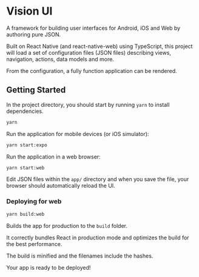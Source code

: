 # Vision UI

A framework for building user interfaces for Android, iOS and Web by authoring pure JSON.

Built on React Native (and react-native-web) using TypeScript, this project will load a set of configuration files (JSON files) describing views, navigation, actions, data models and more.

From the configuration, a fully function application can be rendered.

## Getting Started

In the project directory, you should start by running `yarn` to install dependencies.

```sh
yarn
```

Run the application for mobile devices (or iOS simulator):

```sh
yarn start:expo
```

Run the application in a web browser:

```sh
yarn start:web
```

Edit JSON files within the `app/` directory and when you save the file, your browser should automatically reload the UI.

### Deploying for web

```sh
yarn build:web
```

Builds the app for production to the `build` folder.

It correctly bundles React in production mode and optimizes the build for the best performance.

The build is minified and the filenames include the hashes.

Your app is ready to be deployed!
